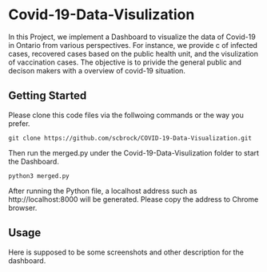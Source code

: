 # Covid-19-Data-Visulization
In this Project, we implement a Dashboard to visualize the data of Covid-19 in Ontario from various perspectives. For instance, we provide c of infected cases, recovered cases based on the public health unit, and the visulization of vaccination cases. The objective is to privide the general public and decison makers with a overview of covid-19 situation.

## Getting Started
Please clone this code files via the follwoing commands or the way you prefer.
```
git clone https://github.com/scbrock/COVID-19-Data-Visualization.git
```
Then run the merged.py under the Covid-19-Data-Visulization folder to start the Dashboard. 
```
python3 merged.py 
```
After running the Python file, a localhost address such as http://localhost:8000 will be generated. Please copy the address to Chrome browser. 
## Usage
Here is supposed to be some screenshots and other description for the dashboard.
